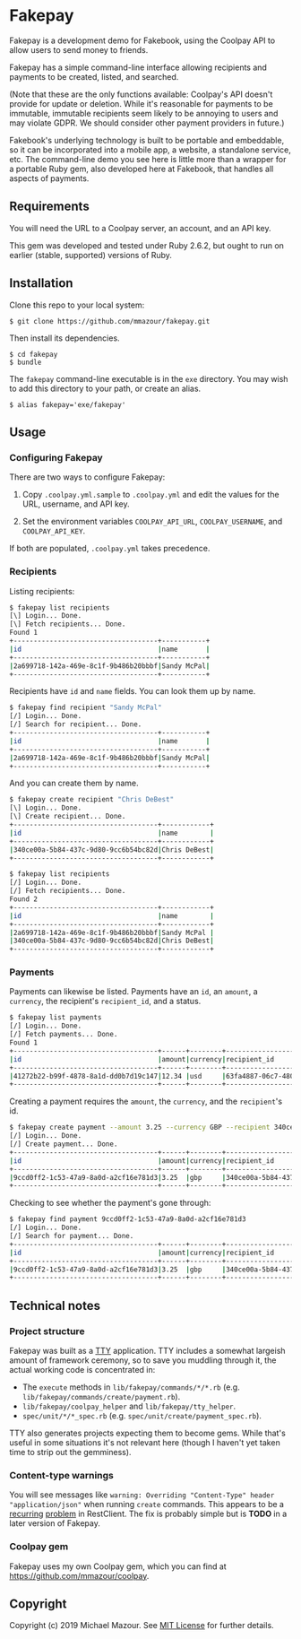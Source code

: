 # Fakepay

Fakepay is a development demo for Fakebook, using the Coolpay API to allow users to send money to friends.

Fakepay has a simple command-line interface allowing recipients and payments to be created, listed, and searched. 

(Note that these are the only functions available: Coolpay's API doesn't provide for update or deletion. While it's reasonable for payments to be immutable, immutable recipients seem likely to be annoying to users and may violate GDPR. We should consider other payment providers in future.)

Fakebook's underlying technology is built to be portable and embeddable, so it can be incorporated into a mobile app, a website, a standalone service, etc. The command-line demo you see here is little more than a wrapper for a portable Ruby gem, also developed here at Fakebook, that handles all aspects of payments. 

## Requirements

You will need the URL to a Coolpay server, an account, and an API key.

This gem was developed and tested under Ruby 2.6.2, but ought to run on earlier (stable, supported) versions of Ruby.


## Installation

Clone this repo to your local system:

```
$ git clone https://github.com/mmazour/fakepay.git
```

Then install its dependencies.

```
$ cd fakepay
$ bundle
```

The `fakepay` command-line executable is in the `exe` directory. You may wish to add this directory to your path, or create an alias.

```
$ alias fakepay='exe/fakepay'
```


## Usage

### Configuring Fakepay

There are two ways to configure Fakepay:

1. Copy `.coolpay.yml.sample` to `.coolpay.yml` and edit the values for the URL, username, and API key.

2. Set the environment variables `COOLPAY_API_URL`, `COOLPAY_USERNAME`, and `COOLPAY_API_KEY`.

If both are populated, `.coolpay.yml` takes precedence.


### Recipients

Listing recipients:

```bash
$ fakepay list recipients
[\] Login... Done.
[\] Fetch recipients... Done.
Found 1
+------------------------------------+-----------+
|id                                  |name       |
+------------------------------------+-----------+
|2a699718-142a-469e-8c1f-9b486b20bbbf|Sandy McPal|
+------------------------------------+-----------+
```

Recipients have `id` and `name` fields. You can look them up by name.

```bash
$ fakepay find recipient "Sandy McPal"
[/] Login... Done.
[/] Search for recipient... Done.
+------------------------------------+-----------+
|id                                  |name       |
+------------------------------------+-----------+
|2a699718-142a-469e-8c1f-9b486b20bbbf|Sandy McPal|
+------------------------------------+-----------+
```

And you can create them by name.

```bash
$ fakepay create recipient "Chris DeBest"
[\] Login... Done.
[\] Create recipient... Done.
+------------------------------------+------------+
|id                                  |name        |
+------------------------------------+------------+
|340ce00a-5b84-437c-9d80-9cc6b54bc82d|Chris DeBest|
+------------------------------------+------------+

$ fakepay list recipients
[/] Login... Done.
[/] Fetch recipients... Done.
Found 2
+------------------------------------+------------+
|id                                  |name        |
+------------------------------------+------------+
|2a699718-142a-469e-8c1f-9b486b20bbbf|Sandy McPal |
|340ce00a-5b84-437c-9d80-9cc6b54bc82d|Chris DeBest|
+------------------------------------+------------+
```

### Payments

Payments can likewise be listed. Payments have an `id`, an `amount`, a `currency`, the recipient's `recipient_id`, and a status.

```bash
$ fakepay list payments
[/] Login... Done.
[/] Fetch payments... Done.
Found 1
+------------------------------------+------+--------+------------------------------------+------+
|id                                  |amount|currency|recipient_id                        |status|
+------------------------------------+------+--------+------------------------------------+------+
|41272b22-b99f-4878-8a1d-dd0b7d19c147|12.34 |usd     |63fa4887-06c7-4800-8ae4-df3cd5478724|failed|
+------------------------------------+------+--------+------------------------------------+------+
```

Creating a payment requires the `amount`, the `currency`, and the `recipient`'s id.

```bash
$ fakepay create payment --amount 3.25 --currency GBP --recipient 340ce00a-5b84-437c-9d80-9cc6b54bc82d
[/] Login... Done.
[/] Create payment... Done.
+------------------------------------+------+--------+------------------------------------+----------+
|id                                  |amount|currency|recipient_id                        |status    |
+------------------------------------+------+--------+------------------------------------+----------+
|9ccd0ff2-1c53-47a9-8a0d-a2cf16e781d3|3.25  |gbp     |340ce00a-5b84-437c-9d80-9cc6b54bc82d|processing|
+------------------------------------+------+--------+------------------------------------+----------+
```

Checking to see whether the payment's gone through:

```bash
$ fakepay find payment 9ccd0ff2-1c53-47a9-8a0d-a2cf16e781d3
[/] Login... Done.
[/] Search for payment... Done.
+------------------------------------+------+--------+------------------------------------+------+
|id                                  |amount|currency|recipient_id                        |status|
+------------------------------------+------+--------+------------------------------------+------+
|9ccd0ff2-1c53-47a9-8a0d-a2cf16e781d3|3.25  |gbp     |340ce00a-5b84-437c-9d80-9cc6b54bc82d|paid  |
+------------------------------------+------+--------+------------------------------------+------+
```

## Technical notes

### Project structure

Fakepay was built as a [TTY](https://piotrmurach.github.io/tty/) application. TTY includes a somewhat largeish amount of framework ceremony, so to save you muddling through it, the actual working code is concentrated in:

- The `execute` methods in `lib/fakepay/commands/*/*.rb` (e.g. `lib/fakepay/commands/create/payment.rb`).
- `lib/fakepay/coolpay_helper` and `lib/fakepay/tty_helper`.
- `spec/unit/*/*_spec.rb` (e.g. `spec/unit/create/payment_spec.rb`).

TTY also generates projects expecting them to become gems. While that's useful in some situations it's not relevant here (though I haven't yet taken time to strip out the gemminess).

### Content-type warnings

You will see messages like `warning: Overriding "Content-Type" header "application/json"` when running `create` commands. This appears to be a [recurring](https://github.com/rest-client/rest-client/issues/635) [problem](https://github.com/rest-client/rest-client/issues/577) in RestClient. The fix is probably simple but is **TODO** in a later version of Fakepay.

### Coolpay gem

Fakepay uses my own Coolpay gem, which you can find at https://github.com/mmazour/coolpay.

## Copyright

Copyright (c) 2019 Michael Mazour. See [MIT License](LICENSE.txt) for further details.
